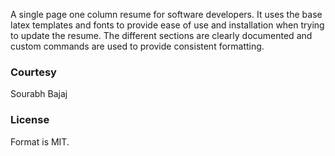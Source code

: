 A single page one column resume for software developers. It uses the base latex templates and fonts to provide ease of use and installation when trying to update the resume. The different sections are clearly documented and custom commands are used to provide consistent formatting.

### Courtesy
Sourabh Bajaj
### License
Format is MIT.
